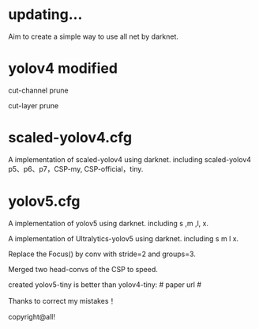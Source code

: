 # updating...

Aim to create a simple way to use all net by darknet.

# yolov4 modified
cut-channel prune

cut-layer prune

# scaled-yolov4.cfg
A implementation of scaled-yolov4 using darknet. including scaled-yolov4 p5、p6、p7，CSP-my, CSP-official，tiny.

# yolov5.cfg
A implementation of yolov5 using darknet. including  s ,m ,l, x.

A implementation of Ultralytics-yolov5 using darknet. including s m l x. 

Replace the Focus() by conv with stride=2 and groups=3.

Merged two head-convs of the CSP to speed.


created yolov5-tiny is better than yolov4-tiny: # paper url #

Thanks to correct my mistakes！

copyright@all!